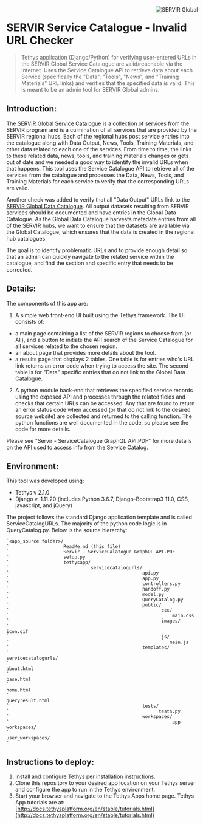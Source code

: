 <a href="https://www.servirglobal.net//">
    <img src="https://www.servirglobal.net/Portals/0/Images/Servir-logo.png" alt="SERVIR Global"
         title="SERVIR Global" align="right" />
</a>


SERVIR Service Catalogue - Invalid URL Checker
==============================================
> Tethys application (Django/Python) for verifying user-entered URLs in the SERVIR Global Service Catalogue are valid/reachable via the internet. Uses the Service Catalogue API to retrieve data about each Service (specifically the "Data", "Tools", "News", and "Training Materials" URL links) and verifies that the specified data is valid.  This is meant to be an admin tool for SERVIR Global admins.

## Introduction:
The [SERVIR Global Service Catalogue](https://www.servirglobal.net/ServiceCatalogue/) is a collection of services from the SERVIR program and is a culmination of all services that are provided by the SERVIR regional hubs.  Each of the regional hubs post service entries into the catalogue along with Data Output, News, Tools, Training Materials, and other data related to each one of the services.  From time to time, the links to these related data, news, tools, and training materials changes or gets out of date and we needed a good way to identify the invalid URLs when that happens.  This tool uses the Service Catalogue API to retrieve all of the services from the catalogue and processes the Data, News, Tools, and Training Materials for each service to verify that the corresponding URLs are valid.

Another check was added to verify that all "Data Output" URLs link to the [SERVIR Global Data Catalogue](http://gis1.servirglobal.net:8080/geonetwork/). All output datasets resulting from SERVIR services should be documented and have entries in the Global Data Catalogue.  As the Global Data Catalogue harvests metadata entries from all of the SERVIR hubs, we want to ensure that the datasets are available via the Global Catalogue, which ensures that the data is created in the regional hub catalogues.

The goal is to identify problematic URLs and to provide enough detail so that an admin can quickly navigate to the related service within the catalogue, and find the section and specific entry that needs to be corrected.

## Details:
The components of this app are:
1. A simple web front-end UI built using the Tethys framework.  The UI consists of:
 - a main page containing a list of the SERVIR regions to choose from (or All), and a button to initiate the API search of the Service Catalogue for all services related to the chosen region.
 - an about page that provides more details about the tool.
 - a results page that displays 2 tables. One table is for entries who's URL link returns an error code when trying to access the site.  The second table is for "Data" specific entries that do not link to the Global Data Catalogue.
2. A python module back-end that retrieves the specified service records using the exposed API and processes through the related fields and checks that certain URLs can be accessed. Any that are found to return an error status code when accessed (or that do not link to the desired source website) are collected and returned to the calling function. The python functions are well documented in the code, so please see the code for more details.

Please see "Servir - ServiceCatalogue GraphQL API.PDF" for more details on the API used to access info from the Service Catalog.

## Environment:
This tool was developed using:
 - Tethys v 2.1.0
 - Django v. 1.11.20  (includes Python 3.6.7, Django-Bootstrap3 11.0, CSS, javascript, and jQuery)

The project follows the standard Django application template and is called ServiceCatalogURLs. The majority of the python code logic is in QueryCatalog.py.  Below is the source hierarchy:
```
`<app_source folder>/
`                    ReadMe.md (this file)
`                    Servir - ServiceCalatogue GraphQL API.PDF
`                    setup.py
`                    tethysapp/
`                              servicecatalogurls/
`                                                 api.py
`                                                 app.py
`                                                 controllers.py
`                                                 handoff.py
`                                                 model.py
`                                                 QueryCatalog.py
`                                                 public/
`                                                        css/
`                                                            main.css
`                                                        images/
`                                                               icon.gif
`                                                        js/
`                                                           main.js
`                                                 templates/
`                                                           servicecatalogurls/
`                                                                              about.html
`                                                                              base.html
`                                                                              home.html
`                                                                              queryresult.html
`                                                 tests/
`                                                       tests.py
`                                                 workspaces/
`                                                            app-workspaces/
`                                                            user_workspaces/
`
```

## Instructions to deploy:
1.  Install and configure [Tethys](http://docs.tethysplatform.org/en/stable/index.html) per [installation instructions](http://docs.tethysplatform.org/en/stable/installation.html#).
2.  Clone this repository to your desired app location on your Tethys server and configure the app to run in the Tethys environment.
3.  Start your browser and navigate to the Tethys Apps home page.
Tethys App tutorials are at: [http://docs.tethysplatform.org/en/stable/tutorials.html](http://docs.tethysplatform.org/en/stable/tutorials.html)

